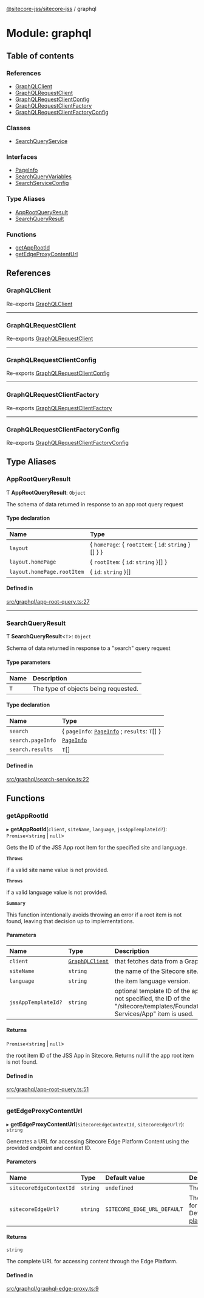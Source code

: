 [@sitecore-jss/sitecore-jss](../README.md) / graphql

# Module: graphql

## Table of contents

### References

- [GraphQLClient](graphql.md#graphqlclient)
- [GraphQLRequestClient](graphql.md#graphqlrequestclient)
- [GraphQLRequestClientConfig](graphql.md#graphqlrequestclientconfig)
- [GraphQLRequestClientFactory](graphql.md#graphqlrequestclientfactory)
- [GraphQLRequestClientFactoryConfig](graphql.md#graphqlrequestclientfactoryconfig)

### Classes

- [SearchQueryService](../classes/graphql.SearchQueryService.md)

### Interfaces

- [PageInfo](../interfaces/graphql.PageInfo.md)
- [SearchQueryVariables](../interfaces/graphql.SearchQueryVariables.md)
- [SearchServiceConfig](../interfaces/graphql.SearchServiceConfig.md)

### Type Aliases

- [AppRootQueryResult](graphql.md#approotqueryresult)
- [SearchQueryResult](graphql.md#searchqueryresult)

### Functions

- [getAppRootId](graphql.md#getapprootid)
- [getEdgeProxyContentUrl](graphql.md#getedgeproxycontenturl)

## References

### GraphQLClient

Re-exports [GraphQLClient](../interfaces/index.GraphQLClient.md)

---

### GraphQLRequestClient

Re-exports [GraphQLRequestClient](../classes/index.GraphQLRequestClient.md)

---

### GraphQLRequestClientConfig

Re-exports [GraphQLRequestClientConfig](index.md#graphqlrequestclientconfig)

---

### GraphQLRequestClientFactory

Re-exports [GraphQLRequestClientFactory](index.md#graphqlrequestclientfactory)

---

### GraphQLRequestClientFactoryConfig

Re-exports [GraphQLRequestClientFactoryConfig](index.md#graphqlrequestclientfactoryconfig)

## Type Aliases

### AppRootQueryResult

Ƭ **AppRootQueryResult**: `Object`

The schema of data returned in response to an app root query request

#### Type declaration

| Name                       | Type                                                 |
| :------------------------- | :--------------------------------------------------- |
| `layout`                   | { `homePage`: { `rootItem`: { `id`: `string` }[] } } |
| `layout.homePage`          | { `rootItem`: { `id`: `string` }[] }                 |
| `layout.homePage.rootItem` | { `id`: `string` }[]                                 |

#### Defined in

[src/graphql/app-root-query.ts:27](https://github.com/Sitecore/jss/blob/0b8b1fca9/packages/sitecore-jss/src/graphql/app-root-query.ts#L27)

---

### SearchQueryResult

Ƭ **SearchQueryResult**<`T`\>: `Object`

Schema of data returned in response to a "search" query request

#### Type parameters

| Name | Description                          |
| :--- | :----------------------------------- |
| `T`  | The type of objects being requested. |

#### Type declaration

| Name              | Type                                                                               |
| :---------------- | :--------------------------------------------------------------------------------- |
| `search`          | { `pageInfo`: [`PageInfo`](../interfaces/graphql.PageInfo.md) ; `results`: `T`[] } |
| `search.pageInfo` | [`PageInfo`](../interfaces/graphql.PageInfo.md)                                    |
| `search.results`  | `T`[]                                                                              |

#### Defined in

[src/graphql/search-service.ts:22](https://github.com/Sitecore/jss/blob/0b8b1fca9/packages/sitecore-jss/src/graphql/search-service.ts#L22)

## Functions

### getAppRootId

▸ **getAppRootId**(`client`, `siteName`, `language`, `jssAppTemplateId?`): `Promise`<`string` \| `null`\>

Gets the ID of the JSS App root item for the specified site and language.

**`Throws`**

if a valid site name value is not provided.

**`Throws`**

if a valid language value is not provided.

**`Summary`**

This function intentionally avoids throwing an error if a root item is not found,
leaving that decision up to implementations.

#### Parameters

| Name                | Type                                                    | Description                                                                                                                                       |
| :------------------ | :------------------------------------------------------ | :------------------------------------------------------------------------------------------------------------------------------------------------ |
| `client`            | [`GraphQLClient`](../interfaces/index.GraphQLClient.md) | that fetches data from a GraphQL endpoint.                                                                                                        |
| `siteName`          | `string`                                                | the name of the Sitecore site.                                                                                                                    |
| `language`          | `string`                                                | the item language version.                                                                                                                        |
| `jssAppTemplateId?` | `string`                                                | optional template ID of the app root item. If not specified, the ID of the "/sitecore/templates/Foundation/JavaScript Services/App" item is used. |

#### Returns

`Promise`<`string` \| `null`\>

the root item ID of the JSS App in Sitecore. Returns null if the app root item is not found.

#### Defined in

[src/graphql/app-root-query.ts:51](https://github.com/Sitecore/jss/blob/0b8b1fca9/packages/sitecore-jss/src/graphql/app-root-query.ts#L51)

---

### getEdgeProxyContentUrl

▸ **getEdgeProxyContentUrl**(`sitecoreEdgeContextId`, `sitecoreEdgeUrl?`): `string`

Generates a URL for accessing Sitecore Edge Platform Content using the provided endpoint and context ID.

#### Parameters

| Name                    | Type     | Default value               | Description                                                                                    |
| :---------------------- | :------- | :-------------------------- | :--------------------------------------------------------------------------------------------- |
| `sitecoreEdgeContextId` | `string` | `undefined`                 | The unique context id.                                                                         |
| `sitecoreEdgeUrl?`      | `string` | `SITECORE_EDGE_URL_DEFAULT` | The base endpoint URL for the Edge Platform. Default is https://edge-platform.sitecorecloud.io |

#### Returns

`string`

The complete URL for accessing content through the Edge Platform.

#### Defined in

[src/graphql/graphql-edge-proxy.ts:9](https://github.com/Sitecore/jss/blob/0b8b1fca9/packages/sitecore-jss/src/graphql/graphql-edge-proxy.ts#L9)
